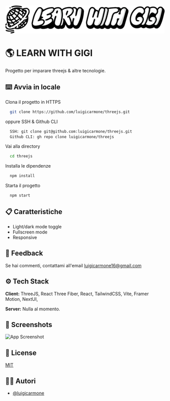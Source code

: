 
![Logo](./src/core/assets/image/logo/learnWithGigi.png)

# 🌎 LEARN WITH GIGI

Progetto per imparare threejs & altre tecnologie.
## ⌨️ Avvia in locale 
Clona il progetto in HTTPS

```bash
  git clone https://github.com/luigicarmone/threejs.git
```
oppure SSH & Github CLI

```bash
  SSH: git clone git@github.com:luigicarmone/threejs.git
  Github CLI: gh repo clone luigicarmone/threejs
```

Vai alla directory

```bash
  cd threejs
```

Installa le dipendenze

```bash
  npm install
```

Starta il progetto

```bash
  npm start
```


## 📋 Caratteristiche

- Light/dark mode toggle
- Fullscreen mode
- Responsive


## 📧 Feedback

Se hai commenti, contattami all'email luigicarmone16@gmail.com

## ⚙️ Tech Stack

**Client:** ThreeJS, React Three Fiber, React, TailwindCSS, Vite, Framer Motion, NextUI, 

**Server:** Nulla al momento.


## 📸 Screenshots

![App Screenshot](https://via.placeholder.com/468x300?text=App+Screenshot+Here)


## 🪪 License

[MIT](https://choosealicense.com/licenses/mit/)


## ✍🏻 Autori

- [@luigicarmone](https://www.github.com/luigicarmone)

